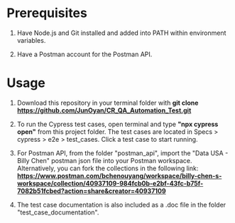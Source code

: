 # Prerequisites
1. Have Node.js and Git installed and added into PATH within environment variables.

2. Have a Postman account for the Postman API.


# Usage
1. Download this repository in your terminal folder with
**git clone https://github.com/JunOyan/CR_QA_Automation_Test.git**

3. To run the Cypress test cases, open terminal and type **"npx cypress open"** from this project folder. The test cases are located in Specs > cypress > e2e > test_cases. Click a test case to start running.

4. For Postman API, from the folder "postman_api", import the "Data USA - Billy Chen" postman json file into your Postman workspace. Alternatively, you can fork the collections in the following link: **https://www.postman.com/bchenouyang/workspace/billy-chen-s-workspace/collection/40937109-984fcb0b-e2bf-43fc-b75f-7082b51fcbed?action=share&creator=40937109**

5. The test case documentation is also included as a .doc file in the folder "test_case_documentation".
